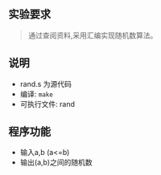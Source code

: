## 实验要求
 > 通过查阅资料,采用汇编实现随机数算法。

## 说明
 - rand.s 为源代码
 - 编译: `make`
 - 可执行文件: rand

## 程序功能
 - 输入a,b (a<=b) 
 - 输出(a,b)之间的随机数
